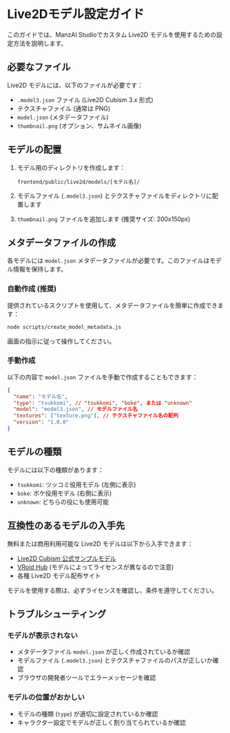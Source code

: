 # Live2Dモデル設定ガイド

このガイドでは、ManzAI Studioでカスタム Live2D モデルを使用するための設定方法を説明します。

## 必要なファイル

Live2D モデルには、以下のファイルが必要です：

- `.model3.json` ファイル (Live2D Cubism 3.x 形式)
- テクスチャファイル (通常は PNG)
- `model.json` (メタデータファイル)
- `thumbnail.png` (オプション、サムネイル画像)

## モデルの配置

1. モデル用のディレクトリを作成します：
   ```
   frontend/public/live2d/models/[モデル名]/
   ```

2. モデルファイル (`.model3.json`) とテクスチャファイルをディレクトリに配置します

3. `thumbnail.png` ファイルを追加します (推奨サイズ: 200x150px)

## メタデータファイルの作成

各モデルには `model.json` メタデータファイルが必要です。このファイルはモデル情報を保持します。

### 自動作成 (推奨)

提供されているスクリプトを使用して、メタデータファイルを簡単に作成できます：

```bash
node scripts/create_model_metadata.js
```

画面の指示に従って操作してください。

### 手動作成

以下の内容で `model.json` ファイルを手動で作成することもできます：

```json
{
  "name": "モデル名",
  "type": "tsukkomi", // "tsukkomi", "boke", または "unknown"
  "model": "model3.json", // モデルファイル名
  "textures": ["texture.png"], // テクスチャファイル名の配列
  "version": "1.0.0"
}
```

## モデルの種類

モデルには以下の種類があります：

- `tsukkomi`: ツッコミ役用モデル (左側に表示)
- `boke`: ボケ役用モデル (右側に表示)
- `unknown`: どちらの役にも使用可能

## 互換性のあるモデルの入手先

無料または商用利用可能な Live2D モデルは以下から入手できます：

- [Live2D Cubism 公式サンプルモデル](https://www.live2d.com/download/sample-data/)
- [VRoid Hub](https://hub.vroid.com/) (モデルによってライセンスが異なるので注意)
- 各種 Live2D モデル配布サイト

モデルを使用する際は、必ずライセンスを確認し、条件を遵守してください。

## トラブルシューティング

### モデルが表示されない

- メタデータファイル `model.json` が正しく作成されているか確認
- モデルファイル (`.model3.json`) とテクスチャファイルのパスが正しいか確認
- ブラウザの開発者ツールでエラーメッセージを確認

### モデルの位置がおかしい

- モデルの種類 (`type`) が適切に設定されているか確認
- キャラクター設定でモデルが正しく割り当てられているか確認
